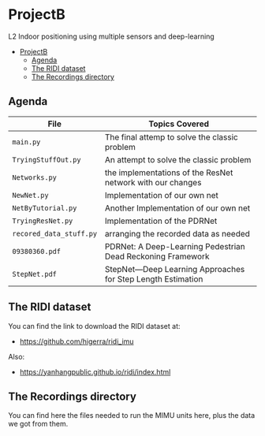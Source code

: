 # ProjectB
L2 Indoor positioning using multiple sensors and deep-learning


- [ProjectB](#projectb)
  * [Agenda](#agenda)
  * [The RIDI dataset](#the-ridi-dataset)
  * [The Recordings directory](#the-recordings-directory)


## Agenda

|File       | Topics Covered |
|----------------|---------|
|`main.py`| The final attemp to solve the classic problem |
|`TryingStuffOut.py`| An attempt to solve the classic problem |
|`Networks.py`| the implementations of the ResNet network with our changes |
|`NewNet.py`|Implementation of our own net |
|`NetByTutorial.py`| Another Implementation of our own net |
|`TryingResNet.py`| Implementation of the PDRNet | 
|`recored_data_stuff.py`| arranging the recorded data as needed| 
|`09380360.pdf`| PDRNet: A Deep-Learning Pedestrian Dead Reckoning Framework |
|`StepNet.pdf`| StepNet—Deep Learning Approaches for Step Length Estimation |

## The RIDI dataset
You can find the link to download the RIDI dataset at:
 + https://github.com/higerra/ridi_imu

Also:
 + https://yanhangpublic.github.io/ridi/index.html

## The Recordings directory
You can find here the files needed to run the MIMU units here, plus the data we got from them.

